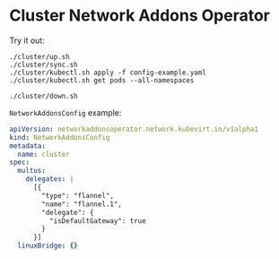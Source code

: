 # Cluster Network Addons Operator

Try it out:

```shell
./cluster/up.sh
./cluster/sync.sh
./cluster/kubectl.sh apply -f config-example.yaml
./cluster/kubectl.sh get pods --all-namespaces

./cluster/down.sh
```

`NetworkAddonsConfig` example:

```yaml
apiVersion: networkaddonsoperator.network.kubevirt.io/v1alpha1
kind: NetworkAddonsConfig
metadata:
  name: cluster
spec:
  multus:
    delegates: |
      [{
        "type": "flannel",
        "name": "flannel.1",
        "delegate": {
          "isDefaultGateway": true
        }
      }]
  linuxBridge: {}
```
